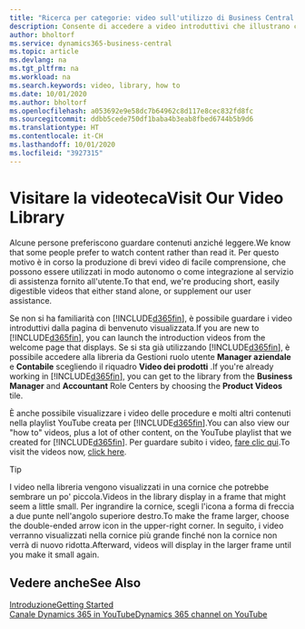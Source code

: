 ```yaml
---
title: "Ricerca per categorie: video sull'utilizzo di Business Central | Documenti Microsoft"
description: Consente di accedere a video introduttivi che illustrano come eseguire le attività comuni.
author: bholtorf
ms.service: dynamics365-business-central
ms.topic: article
ms.devlang: na
ms.tgt_pltfrm: na
ms.workload: na
ms.search.keywords: video, library, how to
ms.date: 10/01/2020
ms.author: bholtorf
ms.openlocfilehash: a053692e9e58dc7b64962c8d117e8cec832fd8fc
ms.sourcegitcommit: ddbb5cede750df1baba4b3eab8fbed6744b5b9d6
ms.translationtype: HT
ms.contentlocale: it-CH
ms.lasthandoff: 10/01/2020
ms.locfileid: "3927315"
---
```

# <a name="visit-our-video-library"></a><span data-ttu-id="92fe5-103">Visitare la videoteca</span><span class="sxs-lookup"><span data-stu-id="92fe5-103">Visit Our Video Library</span></span>

<span data-ttu-id="92fe5-104">Alcune persone preferiscono guardare contenuti anziché leggere.</span><span class="sxs-lookup"><span data-stu-id="92fe5-104">We know that some people prefer to watch content rather than read it.</span></span> <span data-ttu-id="92fe5-105">Per questo motivo è in corso la produzione di brevi video di facile comprensione, che possono essere utilizzati in modo autonomo o come integrazione al servizio di assistenza fornito all'utente.</span><span class="sxs-lookup"><span data-stu-id="92fe5-105">To that end, we're producing short, easily digestible videos that either stand alone, or supplement our user assistance.</span></span>  

<span data-ttu-id="92fe5-106">Se non si ha familiarità con [!INCLUDE[d365fin](includes/d365fin_md.md)], è possibile guardare i video introduttivi dalla pagina di benvenuto visualizzata.</span><span class="sxs-lookup"><span data-stu-id="92fe5-106">If you are new to [!INCLUDE[d365fin](includes/d365fin_md.md)], you can launch the introduction videos from the welcome page that displays.</span></span> <span data-ttu-id="92fe5-107">Se si sta già utilizzando [!INCLUDE[d365fin](includes/d365fin_md.md)], è possibile accedere alla libreria da Gestioni ruolo utente **Manager aziendale** e **Contabile** scegliendo il riquadro **Video dei prodotti** .</span><span class="sxs-lookup"><span data-stu-id="92fe5-107">If you're already working in [!INCLUDE[d365fin](includes/d365fin_md.md)], you can get to the library from the **Business Manager** and **Accountant** Role Centers by choosing the **Product Videos** tile.</span></span>  

<span data-ttu-id="92fe5-108">È anche possibile visualizzare i video delle procedure e molti altri contenuti nella playlist YouTube creata per [!INCLUDE[d365fin](includes/d365fin_md.md)].</span><span class="sxs-lookup"><span data-stu-id="92fe5-108">You can also view our "how to" videos, plus a lot of other content, on the YouTube playlist that we created for [!INCLUDE[d365fin](includes/d365fin_md.md)].</span></span> <span data-ttu-id="92fe5-109">Per guardare subito i video, [fare clic qui](https://go.microsoft.com/fwlink/?linkid=851533).</span><span class="sxs-lookup"><span data-stu-id="92fe5-109">To visit the videos now, [click here](https://go.microsoft.com/fwlink/?linkid=851533).</span></span>

> [!Tip]  
> <span data-ttu-id="92fe5-110">I video nella libreria vengono visualizzati in una cornice che potrebbe sembrare un po' piccola.</span><span class="sxs-lookup"><span data-stu-id="92fe5-110">Videos in the library display in a frame that might seem a little small.</span></span> <span data-ttu-id="92fe5-111">Per ingrandire la cornice, scegli l'icona a forma di freccia a due punte nell'angolo superiore destro.</span><span class="sxs-lookup"><span data-stu-id="92fe5-111">To make the frame larger, choose the double-ended arrow icon in the upper-right corner.</span></span> <span data-ttu-id="92fe5-112">In seguito, i video verranno visualizzati nella cornice più grande finché non la cornice non verrà di nuovo ridotta.</span><span class="sxs-lookup"><span data-stu-id="92fe5-112">Afterward, videos will display in the larger frame until you make it small again.</span></span>

## <a name="see-also"></a><span data-ttu-id="92fe5-113">Vedere anche</span><span class="sxs-lookup"><span data-stu-id="92fe5-113">See Also</span></span>

[<span data-ttu-id="92fe5-114">Introduzione</span><span class="sxs-lookup"><span data-stu-id="92fe5-114">Getting Started</span></span>](product-get-started.md)  
[<span data-ttu-id="92fe5-115">Canale Dynamics 365 in YouTube</span><span class="sxs-lookup"><span data-stu-id="92fe5-115">Dynamics 365 channel on YouTube</span></span>](https://www.youtube.com/channel/UCJGCg4rB3QSs8y_1FquelBQ)  
